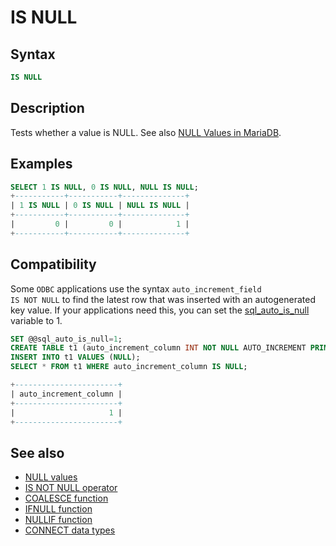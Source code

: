 # IS NULL

## Syntax

```sql
IS NULL
```

## Description

Tests whether a value is NULL. See also [NULL Values in MariaDB](/kb/en/null-values-in-mariadb/).

## Examples

```sql
SELECT 1 IS NULL, 0 IS NULL, NULL IS NULL;
+-----------+-----------+--------------+
| 1 IS NULL | 0 IS NULL | NULL IS NULL |
+-----------+-----------+--------------+
|         0 |         0 |            1 |
+-----------+-----------+--------------+
```

## Compatibility

Some <code class="highlight fixed" style="white-space:pre-wrap">ODBC</code> applications use the syntax <code class="highlight fixed" style="white-space:pre-wrap">auto_increment_field IS NOT NULL</code> to find the latest row that was inserted with an autogenerated key value. If your applications need this, you can set the [sql_auto_is_null](/kb/en/server-system-variables/#sql_auto_is_null) variable to 1.

```sql
SET @@sql_auto_is_null=1;
CREATE TABLE t1 (auto_increment_column INT NOT NULL AUTO_INCREMENT PRIMARY KEY);
INSERT INTO t1 VALUES (NULL);
SELECT * FROM t1 WHERE auto_increment_column IS NULL;

+-----------------------+
| auto_increment_column |
+-----------------------+
|                     1 |
+-----------------------+
```

## See also

- [NULL values](/columns-storage-engines-and-plugins/data-types/null-values)
- [IS NOT NULL operator](/sql-statements-structure/operators/comparison-operators/is-not-null)
- [COALESCE function](/sql-statements-structure/operators/comparison-operators/coalesce)
- [IFNULL function](/built-in-functions/control-flow-functions/ifnull)
- [NULLIF function](/built-in-functions/control-flow-functions/nullif)
- [CONNECT data types](/kb/en/connect-data-types/#null-handling)